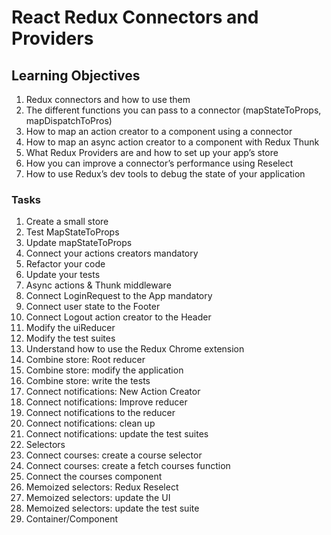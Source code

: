 # React Redux Connectors and Providers

## Learning Objectives
1. Redux connectors and how to use them
2. The different functions you can pass to a connector (mapStateToProps, mapDispatchToPros)
3. How to map an action creator to a component using a connector
4. How to map an async action creator to a component with Redux Thunk
5. What Redux Providers are and how to set up your app’s store
6. How you can improve a connector’s performance using Reselect
7. How to use Redux’s dev tools to debug the state of your application

### Tasks

1. Create a small store
2. Test MapStateToProps
3. Update mapStateToProps
4. Connect your actions creators
mandatory
5. Refactor your code
6. Update your tests
7. Async actions & Thunk middleware
8. Connect LoginRequest to the App
mandatory
9. Connect user state to the Footer
10. Connect Logout action creator to the Header
11. Modify the uiReducer
12. Modify the test suites
13. Understand how to use the Redux Chrome extension
14. Combine store: Root reducer
15. Combine store: modify the application
16. Combine store: write the tests
17. Connect notifications: New Action Creator
18. Connect notifications: Improve reducer
19. Connect notifications to the reducer
20. Connect notifications: clean up
21. Connect notifications: update the test suites
22. Selectors
23. Connect courses: create a course selector
24. Connect courses: create a fetch courses function
25. Connect the courses component
26. Memoized selectors: Redux Reselect
27. Memoized selectors: update the UI
28. Memoized selectors: update the test suite
29. Container/Component
